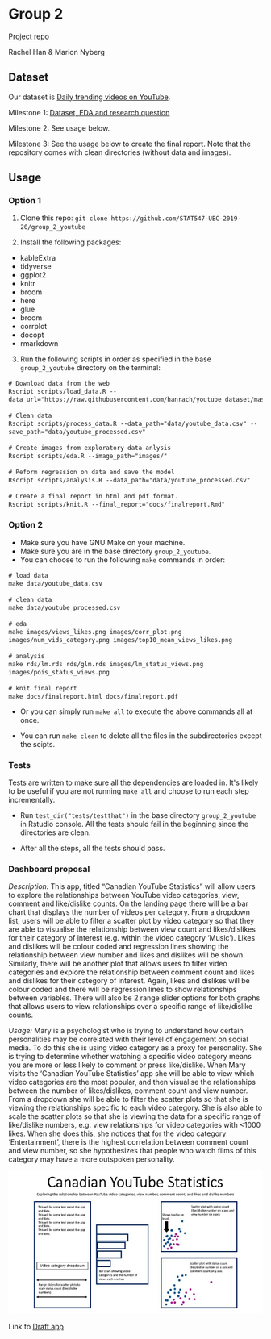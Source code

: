 # Group 2
[Project repo](https://github.com/STAT547-UBC-2019-20/group_2.git)


Rachel Han & Marion Nyberg 

## Dataset
Our dataset is [Daily trending videos on YouTube](https://www.kaggle.com/datasnaek/youtube-new).

Milestone 1: [Dataset, EDA and research question](https://stat547-ubc-2019-20.github.io/group_2_youtube/docs/milestone1_547.html)

Milestone 2: See usage below.

Milestone 3: See the usage below to create the final report. Note that the repository comes with clean directories (without data and images).


## Usage

### Option 1

1. Clone this repo: `git clone https://github.com/STAT547-UBC-2019-20/group_2_youtube`

2. Install the following packages:

- kableExtra
- tidyverse
- ggplot2
- knitr
- broom
- here
- glue
- broom
- corrplot
- docopt
- rmarkdown

3. Run the following scripts in order as specified in the base `group_2_youtube` directory on the terminal:

```
# Download data from the web
Rscript scripts/load_data.R --data_url="https://raw.githubusercontent.com/hanrach/youtube_dataset/master/CAvideos.csv"

# Clean data
Rscript scripts/process_data.R --data_path="data/youtube_data.csv" --save_path="data/youtube_processed.csv"

# Create images from exploratory data anlysis
Rscript scripts/eda.R --image_path="images/"

# Peform regression on data and save the model
Rscript scripts/analysis.R --data_path="data/youtube_processed.csv"

# Create a final report in html and pdf format.
Rscript scripts/knit.R --final_report="docs/finalreport.Rmd"
```

### Option 2

- Make sure you have GNU Make on your machine.
- Make sure you are in the base directory `group_2_youtube`.
- You can choose to run the following `make` commands in order:

```
# load data
make data/youtube_data.csv 

# clean data
make data/youtube_processed.csv 

# eda
make images/views_likes.png images/corr_plot.png images/num_vids_category.png images/top10_mean_views_likes.png 

# analysis
make rds/lm.rds rds/glm.rds images/lm_status_views.png images/pois_status_views.png 
		
# knit final report
make docs/finalreport.html docs/finalreport.pdf 
```
- Or you can simply run `make all` to execute the above commands all at once.

- You can run `make clean` to delete all the files in the subdirectories except the scipts.

### Tests

Tests are written to make sure all the dependencies are loaded in. It's likely to be useful if you are not running `make all` and choose to run each step incrementally. 

- Run `test_dir("tests/testthat")` in the base directory `group_2_youtube` in Rstudio console. All the tests should fail in the beginning since the directories are clean.

- After all the steps, all the tests should pass.

### Dashboard proposal

_Description:_ This app, titled “Canadian YouTube Statistics” will allow users to explore the relationships between YouTube video categories, view, comment and like/dislike counts. On the landing page there will be a bar chart that displays the number of videos per category. From a dropdown list, users will be able to filter a scatter plot by video category so that they are able to visualise the relationship between view count and likes/dislikes for their category of interest (e.g. within the video category ‘Music’). Likes and dislikes will be colour coded and regression lines showing the relationship between view number and likes and dislikes will be shown. Similarly, there will be another plot that allows users to filter video categories and explore the relationship between comment count and likes and dislikes for their category of interest. Again, likes and dislikes will be colour coded and there will be regression lines to show relationships between variables. There will also be 2 range slider options for both graphs that allows users to view relationships over a specific range of like/dislike counts. 

_Usage:_ Mary is a psychologist who is trying to understand how certain personalities may be correlated with their level of engagement on social media. To do this she is using video category as a proxy for personality. She is trying to determine whether watching a specific video category means you are more or less likely to comment or press like/dislike. When Mary visits the ‘Canadian YouTube Statistics’ app she will be able to view which video categories are the most popular, and then visualise the relationships between the number of likes/dislikes, comment count and view number. From a dropdown she will be able to filter the scatter plots so that she is viewing the relationships specific to each video category. She is also able to scale the scatter plots so that she is viewing the data for a specific range of like/dislike numbers, e.g. view relationships for video categories with <1000 likes. When she does this, she notices that for the video category ‘Entertainment’, there is the highest correlation between comment count and view number, so she hypothesizes that people who watch films of this category may have a more outspoken personality.

![Dashboard draft sketch](dashdraft.png)

Link to [Draft app](app.R)
